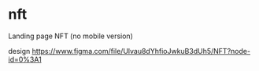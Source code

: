 # nft
Landing page NFT (no mobile version)

design https://www.figma.com/file/Ulvau8dYhfioJwkuB3dUh5/NFT?node-id=0%3A1
